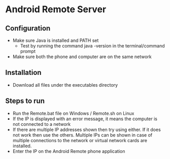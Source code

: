 
# Android Remote Server

## Configuration
* Make sure Java is installed and PATH set
  - Test by running the command java -version in the terminal/command prompt
* Make sure both the phone and computer are on the same network

## Installation
* Download all files under the executables directory

## Steps to run
* Run the Remote.bat file on Windows / Remote.sh on Linux
* If the IP is displayed with an error message, it means the computer is not connected to a network
* If there are multiple IP addresses shown then try using either. If it does not work then use the others. Multiple IPs can be shown in case of multiple connections to the network or virtual network cards are installed.
* Enter the IP on the Android Remote phone application


